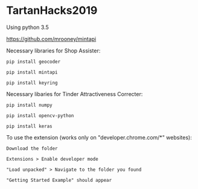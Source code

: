 # TartanHacks2019

Using python 3.5


https://github.com/mrooney/mintapi

Necessary libraries for Shop Assister:
	
	pip install geocoder

	pip install mintapi

	pip install keyring



Necessary libaries for Tinder Attractiveness Correcter:

	pip install numpy	

	pip install opencv-python

	pip install keras


To use the extension (works only on "developer.chrome.com/*" websites):
	
	Download the folder
	
	Extensions > Enable developer mode
	
	"Load unpacked" > Navigate to the folder you found

	"Getting Started Example" should appear

